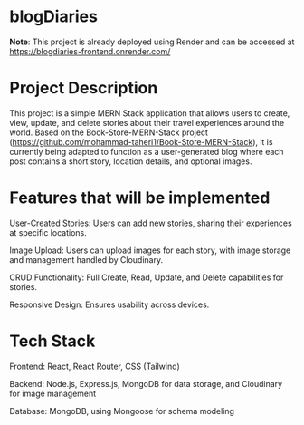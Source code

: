# blogDiaries
**Note**: This project is already deployed using Render and can be accessed at https://blogdiaries-frontend.onrender.com/

# Project Description
This project is a simple MERN Stack application that allows users to create, view, update, and delete stories about their travel experiences around the world. Based on the Book-Store-MERN-Stack project (https://github.com/mohammad-taheri1/Book-Store-MERN-Stack), it is currently being adapted to function as a user-generated blog where each post contains a short story, location details, and optional images.

# Features that will be implemented
User-Created Stories: Users can add new stories, sharing their experiences at specific locations.

Image Upload: Users can upload images for each story, with image storage and management handled by Cloudinary.

CRUD Functionality: Full Create, Read, Update, and Delete capabilities for stories.

Responsive Design: Ensures usability across devices.

# Tech Stack
Frontend: React, React Router, CSS (Tailwind)

Backend: Node.js, Express.js, MongoDB for data storage, and Cloudinary for image management

Database: MongoDB, using Mongoose for schema modeling
